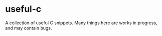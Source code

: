 # useful-c
A collection of useful C snippets.
Many things here are works in progress, and may contain bugs.

